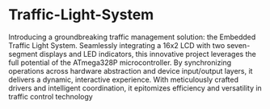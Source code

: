 # Traffic-Light-System
Introducing a groundbreaking traffic management solution: the Embedded Traffic Light System. Seamlessly integrating a 16x2 LCD with two seven-segment displays and LED indicators, this innovative project leverages the full potential of the ATmega328P microcontroller. By synchronizing operations across hardware abstraction and device input/output layers, it delivers a dynamic, interactive experience. With meticulously crafted drivers and intelligent coordination, it epitomizes efficiency and versatility in traffic control technology

